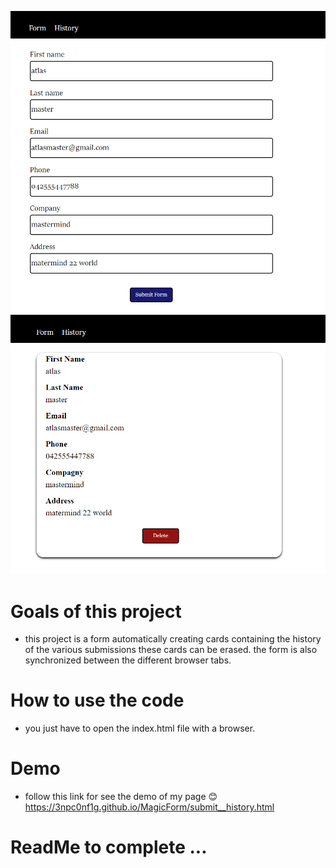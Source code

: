 ![](img_1.png "img_5.png")
![](img.png "img_5.png")
# Goals of this project

* this project is a form automatically creating cards containing the history of the various submissions these cards can be erased. the form is also synchronized between the different browser tabs.

# How to use the code

* you just have to open the index.html file with a browser.
# Demo
* follow this link for see the demo of my page 😊 https://3npc0nf1g.github.io/MagicForm/submit__history.html

# ReadMe to complete ...

